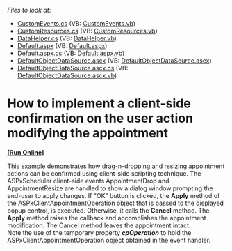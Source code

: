 <!-- default file list -->
*Files to look at*:

* [CustomEvents.cs](./CS/WebSite/App_Code/CustomEvents.cs) (VB: [CustomEvents.vb](./VB/WebSite/App_Code/CustomEvents.vb))
* [CustomResources.cs](./CS/WebSite/App_Code/CustomResources.cs) (VB: [CustomResources.vb](./VB/WebSite/App_Code/CustomResources.vb))
* [DataHelper.cs](./CS/WebSite/App_Code/DataHelper.cs) (VB: [DataHelper.vb](./VB/WebSite/App_Code/DataHelper.vb))
* [Default.aspx](./CS/WebSite/Default.aspx) (VB: [Default.aspx](./VB/WebSite/Default.aspx))
* [Default.aspx.cs](./CS/WebSite/Default.aspx.cs) (VB: [Default.aspx.vb](./VB/WebSite/Default.aspx.vb))
* [DefaultObjectDataSource.ascx](./CS/WebSite/DefaultObjectDataSource.ascx) (VB: [DefaultObjectDataSource.ascx](./VB/WebSite/DefaultObjectDataSource.ascx))
* [DefaultObjectDataSource.ascx.cs](./CS/WebSite/DefaultObjectDataSource.ascx.cs) (VB: [DefaultObjectDataSource.ascx.vb](./VB/WebSite/DefaultObjectDataSource.ascx.vb))
<!-- default file list end -->
# How to implement a client-side confirmation on the user action modifying the appointment
<!-- run online -->
**[[Run Online]](https://codecentral.devexpress.com/e1534/)**
<!-- run online end -->


<p>This example demonstrates how drag-n-dropping and resizing appointment actions can be confirmed using client-side scripting technique. The ASPxScheduler client-side events AppointmentDrop and AppointmentResize are handled to show a dialog window  prompting the end-user to apply changes. If "OK" button is clicked, the <strong>Apply</strong> method of the ASPxClientAppointmentOperation object that is passed to the displayed popup control, is executed. Otherwise, it calls the <strong>Cancel</strong> method. The <strong>Apply</strong> method raises the callback and accomplishes the appointment modification. The Cancel method leaves the appointment intact.<br />
Note the use of the temporary property <i><strong>cpOperation</strong></i> to hold the ASPxClientAppointmentOperation object obtained in the event handler.</p>

<br/>


